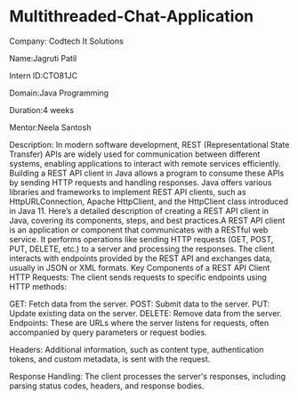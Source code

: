 # Multithreaded-Chat-Application
Company: Codtech It Solutions

Name:Jagruti Patil

Intern ID:CTO81JC

Domain:Java Programming

Duration:4 weeks

Mentor:Neela Santosh

Description: In modern software development, REST (Representational State Transfer) APIs are widely used for communication between different systems, enabling applications to interact with remote services efficiently. Building a REST API client in Java allows a program to consume these APIs by sending HTTP requests and handling responses. Java offers various libraries and frameworks to implement REST API clients, such as HttpURLConnection, Apache HttpClient, and the HttpClient class introduced in Java 11. Here’s a detailed description of creating a REST API client in Java, covering its components, steps, and best practices.A REST API client is an application or component that communicates with a RESTful web service. It performs operations like sending HTTP requests (GET, POST, PUT, DELETE, etc.) to a server and processing the responses. The client interacts with endpoints provided by the REST API and exchanges data, usually in JSON or XML formats.
Key Components of a REST API Client
HTTP Requests: The client sends requests to specific endpoints using HTTP methods:

GET: Fetch data from the server.
POST: Submit data to the server.
PUT: Update existing data on the server.
DELETE: Remove data from the server.
Endpoints: These are URLs where the server listens for requests, often accompanied by query parameters or request bodies.

Headers: Additional information, such as content type, authentication tokens, and custom metadata, is sent with the request.

Response Handling: The client processes the server's responses, including parsing status codes, headers, and response bodies.
